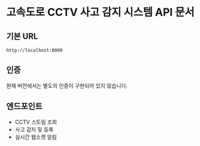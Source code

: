 # 고속도로 CCTV 사고 감지 시스템 API 문서

## 기본 URL
`http://localhost:8000`

## 인증
현재 버전에서는 별도의 인증이 구현되어 있지 않습니다.

## 엔드포인트
- CCTV 스트림 조회
- 사고 감지 및 등록
- 실시간 웹소켓 알림
